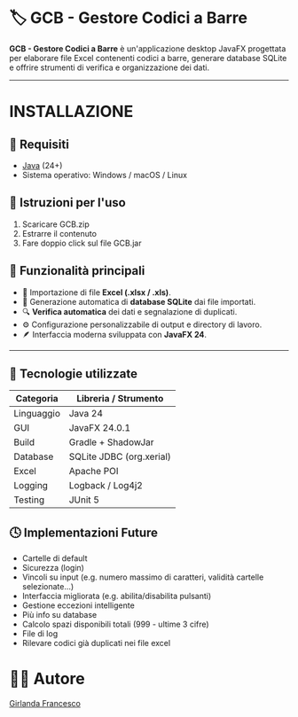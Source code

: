 # 🏷️ GCB - Gestore Codici a Barre

**GCB - Gestore Codici a Barre** è un'applicazione desktop JavaFX progettata per elaborare file Excel contenenti codici a barre, generare database SQLite e offrire strumenti di verifica e organizzazione dei dati.

---

# INSTALLAZIONE

## 🧰 Requisiti

- [Java](https://www.oracle.com/it/java/technologies/downloads) (24+)
- Sistema operativo: Windows / macOS / Linux

## 📄 Istruzioni per l'uso

1) Scaricare GCB.zip
2) Estrarre il contenuto
3) Fare doppio click sul file GCB.jar

## 🚀 Funzionalità principali

- 📁 Importazione di file **Excel (.xlsx / .xls)**.
- 🧩 Generazione automatica di **database SQLite** dai file importati.
- 🔍 **Verifica automatica** dei dati e segnalazione di duplicati.
- ⚙️ Configurazione personalizzabile di output e directory di lavoro.
- 🪶 Interfaccia moderna sviluppata con **JavaFX 24**.

---

## 🧠 Tecnologie utilizzate

| Categoria | Libreria / Strumento |
|------------|----------------------|
| Linguaggio | Java 24 |
| GUI | JavaFX 24.0.1 |
| Build | Gradle + ShadowJar |
| Database | SQLite JDBC (org.xerial) |
| Excel | Apache POI |
| Logging | Logback / Log4j2 |
| Testing | JUnit 5 |

## 🕓 Implementazioni Future

- Cartelle di default
- Sicurezza (login)
- Vincoli su input (e.g. numero massimo di caratteri, validità cartelle selezionate...)
- Interfaccia migliorata (e.g. abilita/disabilita pulsanti)
- Gestione eccezioni intelligente
- Più info su database
- Calcolo spazi disponibili totali (999 - ultime 3 cifre)
- File di log
- Rilevare codici già duplicati nei file excel



# 🧑‍💻 Autore

[Girlanda Francesco](https://github.com/fgirlanda) 